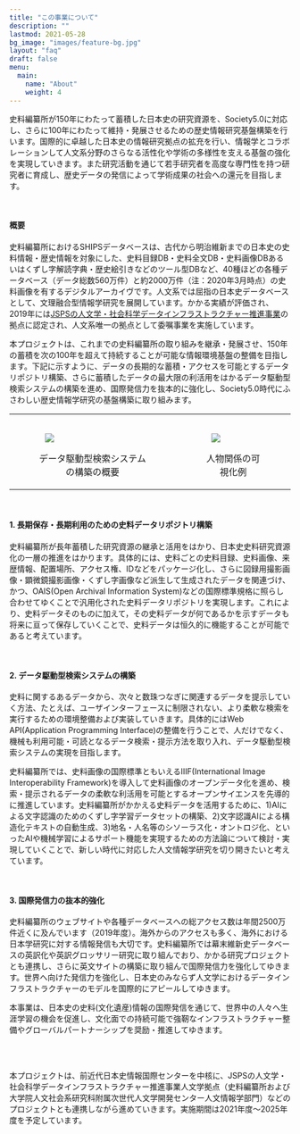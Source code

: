 ```yaml
---
title: "この事業について"
description: ""
lastmod: 2021-05-28
bg_image: "images/feature-bg.jpg"
layout: "faq"
draft: false
menu:
  main:
    name: "About"
    weight: 4
---
```


史料編纂所が150年にわたって蓄積した日本史の研究資源を、Society5.0に対応し、さらに100年にわたって維持・発展させるための歴史情報研究基盤構築を行います。国際的に卓越した日本史の情報研究拠点の拡充を行い、情報学とコラボレーションして人文系分野のさらなる活性化や学術の多様性を支える基盤の強化を実現していきます。また研究活動を通じて若手研究者を高度な専門性を持つ研究者に育成し、歴史データの発信によって学術成果の社会への還元を目指します。

<br/>

#### 概要

史料編纂所におけるSHIPSデータベースは、古代から明治維新までの日本史の史料情報・歴史情報を対象にした、史料目録DB・史料全文DB・史料画像DBあるいはくずし字解読字典・歴史絵引きなどのツール型DBなど、40種ほどの各種データベース（データ総数560万件）と約2000万件（注：2020年3月時点）の史料画像を有するデジタルアーカイヴです。人文系では屈指の日本史データベースとして、文理融合型情報学研究を展開しています。かかる実績が評価され、2019年には[JSPSの人文学・社会科学データインフラストラクチャー推進事業](https://www.jsps.go.jp/j-di/index.html)の拠点に認定され、人文系唯一の拠点として委嘱事業を実施しています。

本プロジェクトは、これまでの史料編纂所の取り組みを継承・発展させ、150年の蓄積を次の100年を超えて持続することが可能な情報環境基盤の整備を目指します。下記に示すように、データの長期的な蓄積・アクセスを可能とするデータリポジトリ構築、さらに蓄積したデータの最大限の利活用をはかるデータ駆動型検索システムの構築を進め、国際発信力を抜本的に強化し、Society5.0時代にふさわしい歴史情報学研究の基盤構築に取り組みます。

<table style="border: 0px">
<tr>
<td>
<figure>
<img style="padding: 16px;" src="https://www.hi.u-tokyo.ac.jp/cdps/datadriven/fig1-j.png"/>
<figcaption style="text-align: center;">データ駆動型検索システムの構築の概要</figcaption>
</figure>
</td>
<td>
<figure>
<img style="padding: 16px;" src="https://www.hi.u-tokyo.ac.jp/cdps/datadriven/fig2-j.png"/>
<figcaption style="text-align: center;">人物関係の可視化例</figcaption>
</figure>
</td>
</tr>
</table>

<br/>

#### 1. 長期保存・長期利用のための史料データリポジトリ構築

史料編纂所が長年蓄積した研究資源の継承と活用をはかり、日本史史料研究資源化の一層の推進をはかります。具体的には、史料ごとの史料目録、史料画像、来歴情報、配置場所、アクセス権、IDなどをパッケージ化し、さらに図録用撮影画像・顕微鏡撮影画像・くずし字画像など派生して生成されたデータを関連づけ、かつ、OAIS(Open Archival Information System)などの国際標準規格に照らし合わせてゆくことで汎用化された史料データリポジトリを実現します。これにより、史料データそのものに加えて，その史料データが何であるかを示すデータも将来に亘って保存していくことで、史料データは恒久的に機能することが可能であると考えています。

<br/>

#### 2. データ駆動型検索システムの構築

史料に関するあるデータから、次々と数珠つなぎに関連するデータを提示していく方法、たとえば、ユーザインターフェースに制限されない、より柔軟な検索を実行するための環境整備および実装していきます。具体的にはWeb API(Application Programming Interface)の整備を行うことで、人だけでなく、機械も利用可能・可読となるデータ検索・提示方法を取り入れ、データ駆動型検索システムの実現を目指します。

史料編纂所では、史料画像の国際標準ともいえるIIIF(International Image Interoperability Framework)を導入して史料画像のオープンデータ化を進め、検索・提示されるデータの柔軟な利活用を可能とするオープンサイエンスを先導的に推進しています。史料編纂所がかかえる史料データを活用するために、1)AIによる文字認識のためのくずし字学習データセットの構築、2)文字認識AIによる構造化テキストの自動生成、3)地名・人名等のシソーラス化・オントロジ化、といったAIや機械学習によるサポート機能を実現するための方法論について検討・実現していくことで、新しい時代に対応した人文情報学研究を切り開きたいと考えています。

<br/>

#### 3. 国際発信力の抜本的強化

史料編纂所のウェブサイトや各種データベースへの総アクセス数は年間2500万件近くに及んでいます（2019年度）。海外からのアクセスも多く、海外における日本学研究に対する情報発信も大切です。史料編纂所では幕末維新史データベースの英訳化や英訳グロッサリー研究に取り組んでおり、かかる研究プロジェクトとも連携し、さらに英文サイトの構築に取り組んで国際発信力を強化してゆきます。世界へ向けた発信力を強化し、日本史のみならず人文学におけるデータインフラストラクチャーのモデルを国際的にアピールしてゆきます。

本事業は、日本史の史料(文化遺産)情報の国際発信を通じて、世界中の人々へ生涯学習の機会を促進し、文化面での持続可能で強靭なインフラストラクチャー整備やグローバルパートナーシップを奨励・推進してゆきます。

<br/><br/>

本プロジェクトは、前近代日本史情報国際センターを中核に、JSPSの人文学・社会科学データインフラストラクチャー推進事業人文学拠点（史料編纂所および大学院人文社会系研究科附属次世代人文学開発センター人文情報学部門）などのプロジェクトとも連携しながら進めていきます。実施期間は2021年度〜2025年度を予定しています。
